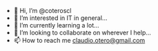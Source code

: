 - 👋 Hi, I’m @coteroscl
- 👀 I’m interested in IT in general...
- 🌱 I’m currently learning a lot...
- 💞️ I’m looking to collaborate on wherever I help...
- 📫 How to reach me claudio.otero@gmail.com

<!---
coteroscl/coteroscl is a ✨ special ✨ repository because its `README.md` (this file) appears on your GitHub profile.
You can click the Preview link to take a look at your changes.
--->
